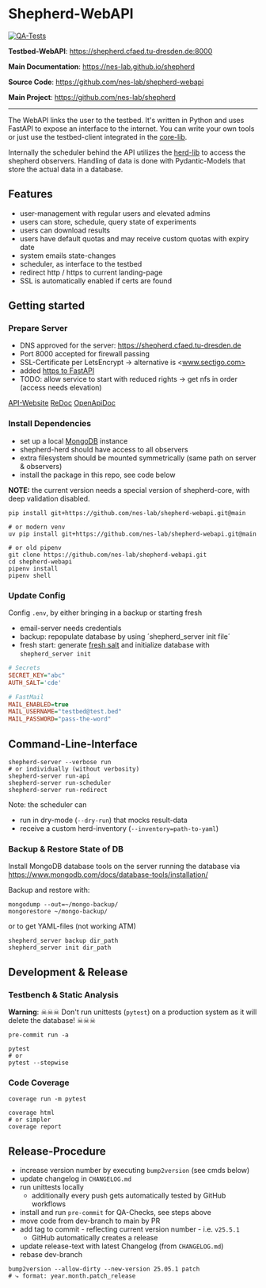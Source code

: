 # Shepherd-WebAPI

[![QA-Tests](https://github.com/nes-lab/shepherd-webapi/actions/workflows/quality_assurance.yaml/badge.svg)](https://github.com/nes-lab/shepherd-webapi/actions/workflows/quality_assurance.yaml)

**Testbed-WebAPI**: <https://shepherd.cfaed.tu-dresden.de:8000>

**Main Documentation**: <https://nes-lab.github.io/shepherd>

**Source Code**: <https://github.com/nes-lab/shepherd-webapi>

**Main Project**: <https://github.com/nes-lab/shepherd>

---

The WebAPI links the user to the testbed.
It's written in Python and uses FastAPI to expose an interface to the internet.
You can write your own tools or just use the testbed-client integrated in the [core-lib](https://pypi.org/project/shepherd_core).

Internally the scheduler behind the API utilizes the [herd-lib](https://pypi.org/project/shepherd_herd) to access the shepherd observers.
Handling of data is done with Pydantic-Models that store the actual data in a database.

## Features

- user-management with regular users and elevated admins
- users can store, schedule, query state of experiments
- users can download results
- users have default quotas and may receive custom quotas with expiry date
- system emails state-changes
- scheduler, as interface to the testbed
- redirect http / https to current landing-page
- SSL is automatically enabled if certs are found

## Getting started

### Prepare Server

- DNS approved for the server: <https://shepherd.cfaed.tu-dresden.de>
- Port 8000 accepted for firewall passing
- SSL-Certificate per LetsEncrypt -> alternative is <www.sectigo.com>
- added [https to FastAPI](https://fastapi.tiangolo.com/deployment/https/)
- TODO: allow service to start with reduced rights -> get nfs in order (access needs elevation)

[API-Website](http://127.0.0.1:8000/)
[ReDoc](http://127.0.0.1:8000/doc)
[OpenApiDoc](http://127.0.0.1:8000/doc0)

### Install Dependencies

- set up a local [MongoDB](https://www.mongodb.com/docs/manual/tutorial/install-mongodb-on-ubuntu/) instance
- shepherd-herd should have access to all observers
- extra filesystem should be mounted symmetrically (same path on server & observers)
- install the package in this repo, see code below

**NOTE:** the current version needs a special version of shepherd-core, with deep validation disabled.

```Shell
pip install git+https://github.com/nes-lab/shepherd-webapi.git@main

# or modern venv
uv pip install git+https://github.com/nes-lab/shepherd-webapi.git@main

# or old pipenv
git clone https://github.com/nes-lab/shepherd-webapi.git
cd shepherd-webapi
pipenv install
pipenv shell
```

### Update Config

Config `.env`, by either bringing in a backup or starting fresh

- email-server needs credentials
- backup: repopulate database by using ´shepherd_server init file´
- fresh start: generate [fresh salt](https://github.com/nes-lab/shepherd-webapi/blob/main/scripts/salt_generator.py) and initialize database with `shepherd_server init`

```ini
# Secrets
SECRET_KEY="abc"
AUTH_SALT='cde'

# FastMail
MAIL_ENABLED=true
MAIL_USERNAME="testbed@test.bed"
MAIL_PASSWORD="pass-the-word"
```

## Command-Line-Interface

```Shell
shepherd-server --verbose run
# or individually (without verbosity)
shepherd-server run-api
shepherd-server run-scheduler
shepherd-server run-redirect
```

Note: the scheduler can

- run in dry-mode (`--dry-run`) that mocks result-data
- receive a custom herd-inventory (`--inventory=path-to-yaml`)

### Backup & Restore State of DB

Install MongoDB database tools on the server running the database via <https://www.mongodb.com/docs/database-tools/installation/>

Backup and restore with:

```Shell
mongodump --out=~/mongo-backup/
mongorestore ~/mongo-backup/
```

or to get YAML-files (not working ATM)

```
shepherd_server backup dir_path
shepherd_server init dir_path
```

## Development & Release

### Testbench & Static Analysis

**Warning**: ☠☠☠ Don't run unittests (`pytest`) on a production system as it will delete the database! ☠☠☠

```Shell
pre-commit run -a

pytest
# or
pytest --stepwise
```

### Code Coverage

```shell
coverage run -m pytest

coverage html
# or simpler
coverage report
```

## Release-Procedure

- increase version number by executing ``bump2version`` (see cmds below)
- update changelog in ``CHANGELOG.md``
- run unittests locally
  - additionally every push gets automatically tested by GitHub workflows
- install and run ``pre-commit`` for QA-Checks, see steps above
- move code from dev-branch to main by PR
- add tag to commit - reflecting current version number - i.e. ``v25.5.1``
  - GitHub automatically creates a release
- update release-text with latest Changelog (from `CHANGELOG.md`)
- rebase dev-branch

```Shell
bump2version --allow-dirty --new-version 25.05.1 patch
# ⤷ format: year.month.patch_release
```
